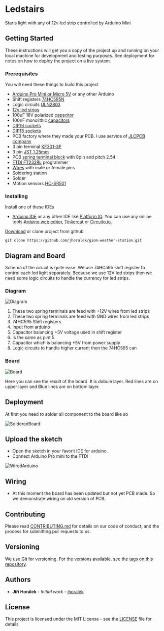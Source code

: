 # Ledstairs

Staris light with any of 12v led strip controlled by Arduino Mini

## Getting Started

These instructions will get you a copy of the project up and running on your local machine for development and testing purposes. See deployment for notes on how to deploy the project on a live system.

### Prerequisites

You will need these things to build this project

- [Arduino Pro Mini or Micro 5V](https://www.aliexpress.com/item/Pro-Micro-ATmega32U4-5V-16MHz-Replace-ATmega328-Pro-Mini/32649703074.html?spm=2114.search0104.3.139.643e65d9cuwmkA&ws_ab_test=searchweb0_0,searchweb201602_3_10065_10068_319_317_10696_453_10084_454_10083_433_10618_431_10304_10307_10820_10821_537_10302_536_10902_10059_10884_10887_321_322_10103,searchweb201603_70,ppcSwitch_0&algo_expid=31fbeb1a-766d-4e84-a48f-54efbf7e215c-21&algo_pvid=31fbeb1a-766d-4e84-a48f-54efbf7e215c&transAbTest=ae803_5) or any other Arduino
- Shift registers [74HC595N](https://www.aliexpress.com/item/16-74HC595-74HC595N-SN74HC595N-DIP-16-10pcs-Free-postage/32819609046.html?spm=2114.search0104.3.146.2b4e5f68lIuVdt&ws_ab_test=searchweb0_0,searchweb201602_3_10065_10068_319_317_10696_453_10084_454_10083_433_10618_431_10304_10307_10820_10821_537_10302_536_10902_10059_10884_10887_321_322_10103,searchweb201603_70,ppcSwitch_0&algo_expid=011b071f-41d5-48f3-a437-db7986b805df-22&algo_pvid=011b071f-41d5-48f3-a437-db7986b805df&transAbTest=ae803_5)
- Logic circuits [ULN2803](https://www.aliexpress.com/item/10pcs-ULN2803A-ULN2803APG-ULN2803-DIP-18/32823940295.html?spm=2114.search0104.3.15.4c5b4f039GnUmZ&ws_ab_test=searchweb0_0,searchweb201602_3_10065_10068_319_317_10696_453_10084_454_10083_433_10618_431_10304_10307_10820_10821_537_10302_536_10902_10059_10884_10887_321_322_10103,searchweb201603_70,ppcSwitch_0&algo_expid=c10f3aa9-f3ec-4300-8407-b10b669f355f-2&algo_pvid=c10f3aa9-f3ec-4300-8407-b10b669f355f&transAbTest=ae803_5)
- [12v led strips](https://www.aliexpress.com/item/5M-Roll-3528-SMD-Waterproof-60-LEDs-M-300-LEDs-Warm-Cool-White-Red-Green-Blue/32261760142.html?spm=a2g0s.9042311.0.0.27424c4d3v950r)
- 100uF 16V polarized [capacitor](https://www.aliexpress.com/item/100-pcs-lot-25V-47uF-volume-in-5-11mm-47-uf-25-v-high-quality-aluminum/32812085542.html?spm=a2g0s.9042311.0.0.27424c4d3v950r)
- 100nF monolithic [capacitors](https://www.aliexpress.com/item/50PC-Monolithic-Capacitor-101-102-103-104-220-330-50V-100PF-1NF-10NF-0-1UF-22P/32865098104.html?spm=a2g0s.9042311.0.0.27424c4d3v950r)
- [DIP16 sockets](https://www.aliexpress.com/item/10PCS-IC-Sockets-DIP6-DIP8-DIP14-DIP16-DIP18-DIP20-DIP28-DIP40-pins-Connector-DIP-Socket-6/32946280676.html?spm=a2g0s.9042311.0.0.27424c4d3v950r)
- [DIP18 sockets](https://www.aliexpress.com/item/10PCS-IC-Sockets-DIP6-DIP8-DIP14-DIP16-DIP18-DIP20-DIP28-DIP40-pins-Connector-DIP-Socket-6/32946280676.html?spm=a2g0s.9042311.0.0.27424c4d3v950r)
- PCB factory where they made your PCB. I use service of [JLCPCB company](https://jlcpcb.com/)
- 3 pin terminal [KF301-3P](https://www.aliexpress.com/item/10PCS-LOT-KF301-3P-250A-160V-Screw-3Pin-5-08mm-Straight-Pin-PCB-Screw-Terminal-Block/32691503188.html?spm=2114.search0104.3.22.3f818a59LeIPvy&ws_ab_test=searchweb0_0,searchweb201602_3_10065_10068_319_317_10696_453_10084_454_10083_433_10618_431_10304_10307_10820_10821_537_10302_536_10902_10059_10884_10887_321_322_10103,searchweb201603_70,ppcSwitch_0&algo_expid=5bf8a851-3af4-4ada-bb6d-fa87ae9e59a2-3&algo_pvid=5bf8a851-3af4-4ada-bb6d-fa87ae9e59a2&transAbTest=ae803_5)
- 3 pin [JST 1.25mm](https://www.aliexpress.com/item/50pcs-MICRO-JST-Connector-1-25MM-Pitch-pin-header-2P-3P-4P-5P-6P-7P-8P/32961123150.html?spm=2114.search0104.3.23.640e7611EvbVeK&ws_ab_test=searchweb0_0,searchweb201602_3_10065_10068_319_317_10696_453_10084_454_10083_433_10618_431_10304_10307_10820_10821_537_10302_536_10902_10059_10884_10887_321_322_10103,searchweb201603_70,ppcSwitch_0&algo_expid=9013d55a-98b5-432a-9bcf-bb84c076dc6d-3&algo_pvid=9013d55a-98b5-432a-9bcf-bb84c076dc6d&transAbTest=ae803_5)
- PCB [spring terminal block](https://www.aliexpress.com/item/20PCS-Lot-141R-2-54-8P-8Pin-PCB-Spring-Terminal-Block-ROHS-connector-Pitch-2-54mm/32603594829.html?spm=a2g0s.9042311.0.0.27424c4d3v950r) with 8pin and pitch 2.54
- [FTDI FT232RL](https://www.aliexpress.com/item/FT232RL-FTDI-USB-3-3V-5-5V-to-TTL-Serial-Adapter-Module-for-Arduino-Mini-Port/32279080531.html?spm=2114.search0104.3.178.2ad813devOa2Ft&ws_ab_test=searchweb0_0,searchweb201602_3_10065_10068_319_317_10696_453_10084_454_10083_433_10618_431_10304_10307_10820_10821_537_10302_536_10902_10059_10884_10887_321_322_10103,searchweb201603_70,ppcSwitch_0&algo_expid=45da325f-cf9f-4fde-8745-46b2906db7b1-25&algo_pvid=45da325f-cf9f-4fde-8745-46b2906db7b1&transAbTest=ae803_5) programmer
- [Wires](https://www.aliexpress.com/item/Free-shipping-Dupont-line-120pcs-10cm-male-to-male-male-to-female-and-female-to-female/2041500641.html?spm=2114.search0104.3.3.208412505Yn61i&ws_ab_test=searchweb0_0,searchweb201602_3_10065_10068_319_317_10696_453_10084_454_10083_433_10618_431_10304_10307_10820_10821_537_10302_536_10902_10059_10884_10887_321_322_10103,searchweb201603_70,ppcSwitch_0&algo_expid=1c33c82a-5e96-4290-84a5-e9120151b2b5-0&algo_pvid=1c33c82a-5e96-4290-84a5-e9120151b2b5&transAbTest=ae803_5) with male or female pins
- Soldering station
- Solder
- Motion sensors [HC-SR501](https://www.aliexpress.com/item/1pcs-High-Quality-HC-SR501-Infrared-PIR-Motion-Sensor-Module-For-Arduino-Raspberry-pi/2019422880.html?spm=a2g0s.9042311.0.0.27424c4d89PxUD)

### Installing

Install one of these IDEs

- [Arduino IDE](https://www.arduino.cc/en/Main/Software) or any other IDE like [Platform IO](https://platformio.org/). You can use any online tools [Arduino web editor](https://create.arduino.cc/editor), [Tinkercat](https://www.tinkercad.com/circuits) or [Circuito.io](https://www.circuito.io/).

[Download](https://github.com/jhoralek/giom-weather-station/archive/master.zip) or clone project from github

```
git clone https://github.com/jhoralek/giom-weather-station.git
```

## Diagram and Board

Schema of the cirucit is quite ease. We use 74HC595 shift register to control each led light separately.
Because we use 12V led strips then we need some logic circuits to handle the currency for led strips.

### Diagram

![Diagram](https://github.com/jhoralek/led-stairs/blob/master/images/schematic.png)

1. These two spring terminals are feed with +12V wires from led strips
2. These two spring terminals are feed with GND wires from led strips
3. 74HC595 Shift registers
4. Input from arduino
5. Capacitor balancing +5V voltage used in shift register
6. Is the same as pint 5.
7. Capacitor which is balancing +5V from power supply
8. Logic circuits to handle higher current then the 74HC595 can

### Board

![Board](https://github.com/jhoralek/led-stairs/blob/master/images/board.png)

Here you can see the result of the board. It is dobule layer. Red lines are on upper layer and Blue lines are on bottom layer.

## Deployment

At first you need to solder all component to the board like so

![SolderedBoard](https://github.com/jhoralek/led-stairs/blob/master/images/solderedboard.jpg)

## Upload the sketch

- Open the sketch in your favorit IDE for arduino.
- Connect Arduino Pro mini to the FTDI

![WiredArduino](https://github.com/jhoralek/led-stairs/blob/master/images/arduino_wired_to_ftdi.jpg)

## Wiring

- At this moment the board has been updated but not yet PCB made. So we demonstrate wiring on old version of PCB.

## Contributing

Please read [CONTRIBUTING.md](https://gist.github.com/PurpleBooth/b24679402957c63ec426) for details on our code of conduct, and the process for submitting pull requests to us.

## Versioning

We use [Git](https://git-scm.com/) for versioning. For the versions available, see the [tags on this repository](https://github.com/your/project/tags).

## Authors

- **Jiří Horálek** - _Initial work_ - [jhoralek](https://github.com/jhoralek)

## License

This project is licensed under the MIT License - see the [LICENSE](LICENSE) file for details
